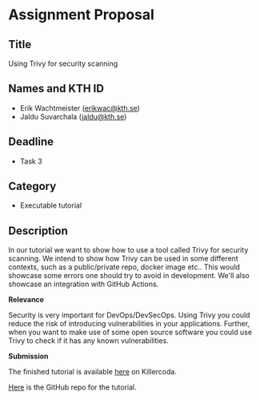 # Assignment Proposal

## Title

Using Trivy for security scanning

## Names and KTH ID

  - Erik Wachtmeister (erikwac@kth.se)
  - Jaldu Suvarchala (jaldu@kth.se)

## Deadline

- Task 3

## Category

- Executable tutorial

## Description

In our tutorial we want to show how to use a tool called Trivy for security scanning. We intend to show how Trivy can be used in some different contexts, such as a public/private repo, docker image etc.. This would showcase some errors one should try to avoid in development. We'll also showcase an integration with GitHub Actions.

**Relevance**

Security is very important for DevOps/DevSecOps. Using Trivy you could reduce the risk of introducing vulnerabilities in your applications. Further, when you want to make use of some open source software you could use Trivy to check if it has any known vulnerabilities.

**Submission**

The finished tutorial is available [here](https://killercoda.com/erikwac/scenario/trivy-tutorial) on Killercoda.

[Here](https://github.com/Storsorken/Trivy-tutorial) is the GitHub repo for the tutorial.

